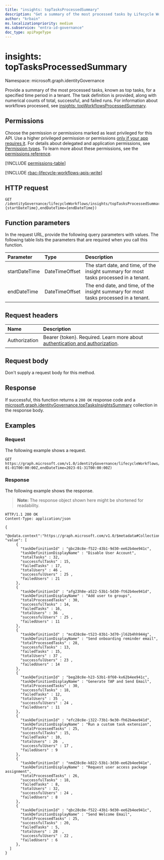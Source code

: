 ```yaml
---
title: "insights: topTasksProcessedSummary"
description: "Get a summary of the most processed tasks by Lifecycle Workflows in a tenant."
author: "krbain"
ms.localizationpriority: medium
ms.subservice: "entra-id-governance"
doc_type: apiPageType
---
```


# insights: topTasksProcessedSummary

Namespace: microsoft.graph.identityGovernance

Provide a summary of the most processed tasks, known as top tasks, for a specified time period in a tenant. The task definition is provided, along with numerical counts of total, successful, and failed runs. For information about workflows processed, see [insights: topWorkflowsProcessedSummary](identitygovernance-insights-topworkflowsprocessedsummary.md).

## Permissions

Choose the permission or permissions marked as least privileged for this API. Use a higher privileged permission or permissions [only if your app requires it](/graph/permissions-overview#best-practices-for-using-microsoft-graph-permissions). For details about delegated and application permissions, see [Permission types](/graph/permissions-overview#permission-types). To learn more about these permissions, see the [permissions reference](/graph/permissions-reference).

<!-- {
  "blockType": "permissions",
  "name": "identitygovernance-insights-toptasksprocessedsummary-permissions"
}
-->
[!INCLUDE [permissions-table](../includes/permissions/identitygovernance-insights-toptasksprocessedsummary-permissions.md)]

[!INCLUDE [rbac-lifecycle-workflows-apis-write](../includes/rbac-for-apis/rbac-lifecycle-workflows-apis-write.md)]

## HTTP request

<!-- {
  "blockType": "ignored"
}
-->
``` http
GET /identityGovernance/lifecycleWorkflows/insights/topTasksProcessedSummary(startDateTime={startDateTime},endDateTime={endDateTime})
```

## Function parameters

In the request URL, provide the following query parameters with values. The following table lists the parameters that are required when you call this function.

|Parameter|Type|Description|
|:---|:---|:---|
|startDateTime|DateTimeOffset|The start date, and time, of the insight summary for most tasks processed in a tenant.|
|endDateTime|DateTimeOffset|The end date, and time, of the insight summary for most tasks processed in a tenant.|

## Request headers

|Name|Description|
|:---|:---|
|Authorization|Bearer {token}. Required. Learn more about [authentication and authorization](/graph/auth/auth-concepts).|

## Request body

Don't supply a request body for this method.

## Response

If successful, this function returns a `200 OK` response code and a [microsoft.graph.identityGovernance.topTasksInsightsSummary](../resources/identitygovernance-toptasksinsightssummary.md) collection in the response body.

## Examples

### Request

The following example shows a request.

<!-- {
  "blockType": "request",
  "name": "insightsthis.toptasksprocessedsummary"
}
-->
``` http
GET https://graph.microsoft.com/v1.0/identityGovernance/lifecycleWorkflows/insights/topTasksProcessedSummary(startDateTime=2023-01-01T00:00:00Z,endDateTime=2023-01-31T00:00:00Z)
```


### Response

The following example shows the response.
>**Note:** The response object shown here might be shortened for readability.
<!-- {
  "blockType": "response",
  "truncated": true,
  "@odata.type": "Collection(microsoft.graph.identityGovernance.topTasksInsightsSummary)"
}
-->
``` http
HTTP/1.1 200 OK
Content-Type: application/json

{
  "@odata.context":"https://graph.microsoft.com/v1.0/$metadata#Collection(microsoft.graph.identityGovernance.topTasksInsightsSummary)",
"value": [
     { 
       "taskDefinitionId" : "gbc28c8e-f522-43b1-9d30-ee62b4ee941c", 
       "taskDefinitionDisplayName" : "Disable User Account",  
       "totalTasks" : 32, 
       "successfulTasks" : 15, 
       "failedTasks" : 17, 
       "totalUsers" : 46 , 
       "successfulUsers" : 25 ,
       "failedUsers" : 21
     },
     { 
       "taskDefinitionId" : "afg23h8e-a522-53b1-5d30-ft62b4ee941d", 
       "taskDefinitionDisplayName" : "Add user to groups", 
       "totalProcessedTasks" : 30, 
       "successfulTasks" : 14, 
       "failedTasks" : 16, 
       "totalUsers" : 36  ,
       "successfulUsers" : 25 ,
       "failedUsers" : 11
     },   
     { 
       "taskDefinitionId" : "mcd28c8e-t523-83b1-3d70-jl62b4hh944g", 
       "taskDefinitionDisplayName" : "Send onboarding reminder email", 
       "totalProcessedTasks" : 28, 
       "successfulTasks" : 13, 
       "failedTasks" : 15, 
       "totalUsers" : 37 ,
       "successfulUsers" : 23 ,
       "failedUsers" : 14
     }, 
     { 
       "taskDefinitionId" : "beg28c8e-h23-53b1-8f60-kv62b4ee941c", 
       "taskDefinitionDisplayName" : "Generate TAP and Send Email", 
       "totalProcessedTasks" : 30, 
       "successfulTasks" : 18, 
       "failedTasks" : 12, 
       "totalUsers" : 35  ,
       "successfulUsers" : 24 ,
       "failedUsers" : 11
     }, 
     { 
       "taskDefinitionId" : "efc28c8e-j322-73b1-9e30-fh62b4ee941d", 
       "taskDefinitionDisplayName" : "Run a custom task extension", 
       "totalProcessedTasks" : 25, 
       "successfulTasks" : 15, 
       "failedTasks" : 10, 
       "totalUsers" : 26  ,
       "successfulUsers" : 17 ,
       "failedUsers" : 9
     }, 
     { 
       "taskDefinitionId" : "nmd28c8e-k822-53b1-3d30-ee62b4ee941e", 
       "taskDefinitionDisplayName" : "Request user access package assignment", 
       "totalProcessedTasks" : 26, 
       "successfulTasks" : 18, 
       "failedTasks" : 8, 
       "totalUsers" : 32,  
       "successfulUsers" : 24 ,
       "failedUsers" : 8
     }, 
     { 
       "taskDefinitionId" : "qbc28c8e-f522-43b1-9d30-ee62b4ee941c", 
       "taskDefinitionDisplayName" : "Send Welcome Email",  
       "totalProcessedTasks" : 25, 
       "successfulTasks" : 20, 
       "failedTasks" : 5, 
       "totalUsers" : 28  ,
       "successfulUsers" : 22 ,
       "failedUsers" : 6
     }, 
  ] 
}
```
